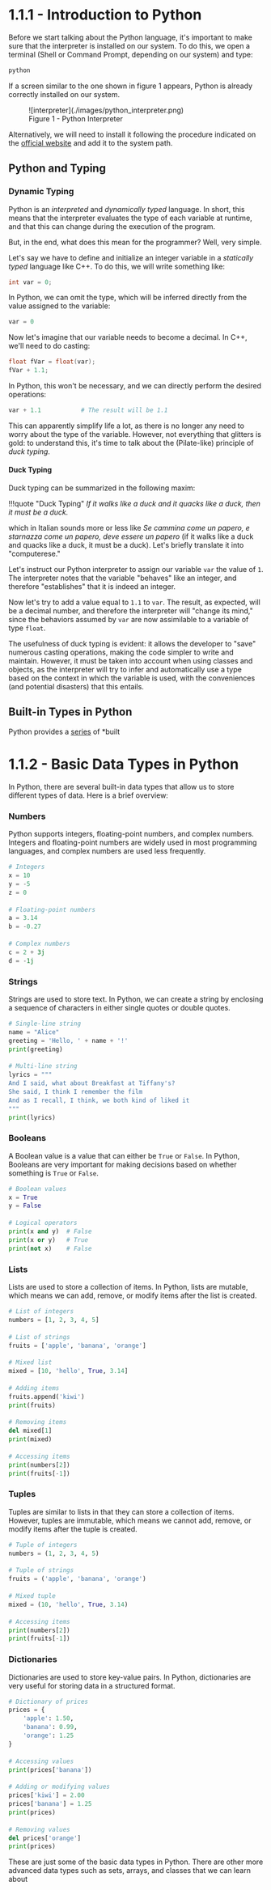 # 1.1.1 - Introduction to Python

Before we start talking about the Python language, it's important to make sure that the interpreter is installed on our system. To do this, we open a terminal (Shell or Command Prompt, depending on our system) and type:

```sh
python
```

If a screen similar to the one shown in figure 1 appears, Python is already correctly installed on our system.

<figure markdown>
  ![interpreter](./images/python_interpreter.png)
  <figcaption>Figure 1 - Python Interpreter</figcaption>
</figure>

Alternatively, we will need to install it following the procedure indicated on the [official website](https://www.python.org/) and add it to the system path.

## Python and Typing

### Dynamic Typing

Python is an *interpreted* and *dynamically typed* language. In short, this means that the interpreter evaluates the type of each variable at runtime, and that this can change during the execution of the program.

But, in the end, what does this mean for the programmer? Well, very simple.

Let's say we have to define and initialize an integer variable in a *statically typed* language like C++. To do this, we will write something like:

```c++
int var = 0;
```

In Python, we can omit the type, which will be inferred directly from the value assigned to the variable:

```py
var = 0
```

Now let's imagine that our variable needs to become a decimal. In C++, we'll need to do casting:

```c++
float fVar = float(var);
fVar + 1.1;
```

In Python, this won't be necessary, and we can directly perform the desired operations:

```py
var + 1.1			# The result will be 1.1
```

This can apparently simplify life a lot, as there is no longer any need to worry about the type of the variable. However, not everything that glitters is gold: to understand this, it's time to talk about the (Pilate-like) principle of *duck typing*.

#### Duck Typing

Duck typing can be summarized in the following maxim:

!!!quote "Duck Typing"
	*If it walks like a duck and it quacks like a duck, then it must be a duck.*

which in Italian sounds more or less like *Se cammina come un papero, e starnazza come un papero, deve essere un papero* (if it walks like a duck and quacks like a duck, it must be a duck). Let's briefly translate it into "computerese."

Let's instruct our Python interpreter to assign our variable `var` the value of `1`. The interpreter notes that the variable "behaves" like an integer, and therefore "establishes" that it is indeed an integer.

Now let's try to add a value equal to `1.1` to `var`. The result, as expected, will be a decimal number, and therefore the interpreter will "change its mind," since the behaviors assumed by `var` are now assimilable to a variable of type `float`.

The usefulness of duck typing is evident: it allows the developer to "save" numerous casting operations, making the code simpler to write and maintain. However, it must be taken into account when using classes and objects, as the interpreter will try to infer and automatically use a type based on the context in which the variable is used, with the conveniences (and potential disasters) that this entails.

## Built-in Types in Python

Python provides a [series](https://docs.python.org/3/library/stdtypes.html) of *built

# 1.1.2 - Basic Data Types in Python

In Python, there are several built-in data types that allow us to store different types of data. Here is a brief overview:

### Numbers

Python supports integers, floating-point numbers, and complex numbers. Integers and floating-point numbers are widely used in most programming languages, and complex numbers are used less frequently.

```py
# Integers
x = 10
y = -5
z = 0

# Floating-point numbers
a = 3.14
b = -0.27

# Complex numbers
c = 2 + 3j
d = -1j
```

### Strings

Strings are used to store text. In Python, we can create a string by enclosing a sequence of characters in either single quotes or double quotes.

```py
# Single-line string
name = "Alice"
greeting = 'Hello, ' + name + '!'
print(greeting)

# Multi-line string
lyrics = """
And I said, what about Breakfast at Tiffany's?
She said, I think I remember the film
And as I recall, I think, we both kind of liked it
"""
print(lyrics)
```

### Booleans

A Boolean value is a value that can either be `True` or `False`. In Python, Booleans are very important for making decisions based on whether something is `True` or `False`.

```py
# Boolean values
x = True
y = False

# Logical operators
print(x and y)  # False
print(x or y)   # True
print(not x)    # False
```

### Lists

Lists are used to store a collection of items. In Python, lists are mutable, which means we can add, remove, or modify items after the list is created.

```py
# List of integers
numbers = [1, 2, 3, 4, 5]

# List of strings
fruits = ['apple', 'banana', 'orange']

# Mixed list
mixed = [10, 'hello', True, 3.14]

# Adding items
fruits.append('kiwi')
print(fruits)

# Removing items
del mixed[1]
print(mixed)

# Accessing items
print(numbers[2])
print(fruits[-1])
```

### Tuples

Tuples are similar to lists in that they can store a collection of items. However, tuples are immutable, which means we cannot add, remove, or modify items after the tuple is created.

```py
# Tuple of integers
numbers = (1, 2, 3, 4, 5)

# Tuple of strings
fruits = ('apple', 'banana', 'orange')

# Mixed tuple
mixed = (10, 'hello', True, 3.14)

# Accessing items
print(numbers[2])
print(fruits[-1])
```

### Dictionaries

Dictionaries are used to store key-value pairs. In Python, dictionaries are very useful for storing data in a structured format.

```py
# Dictionary of prices
prices = {
    'apple': 1.50,
    'banana': 0.99,
    'orange': 1.25
}

# Accessing values
print(prices['banana'])

# Adding or modifying values
prices['kiwi'] = 2.00
prices['banana'] = 1.25
print(prices)

# Removing values
del prices['orange']
print(prices)
```

These are just some of the basic data types in Python. There are other more advanced data types such as sets, arrays, and classes that we can learn about